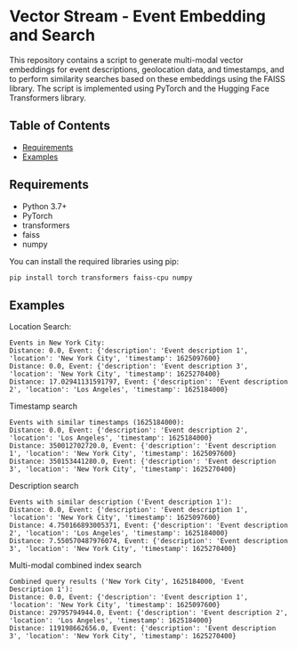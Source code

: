 # Vector Stream - Event Embedding and Search

This repository contains a script to generate multi-modal vector embeddings for event descriptions, geolocation data, and timestamps, and to perform similarity searches based on these embeddings using the FAISS library. The script is implemented using PyTorch and the Hugging Face Transformers library.

## Table of Contents

- [Requirements](#requirements)
- [Examples](#examples)

## Requirements

- Python 3.7+
- PyTorch
- transformers
- faiss
- numpy

You can install the required libraries using pip:

```bash
pip install torch transformers faiss-cpu numpy
```

## Examples

Location Search:
```
Events in New York City:
Distance: 0.0, Event: {'description': 'Event description 1', 'location': 'New York City', 'timestamp': 1625097600}
Distance: 0.0, Event: {'description': 'Event description 3', 'location': 'New York City', 'timestamp': 1625270400}
Distance: 17.02941131591797, Event: {'description': 'Event description 2', 'location': 'Los Angeles', 'timestamp': 1625184000}
```

Timestamp search
```
Events with similar timestamps (1625184000):
Distance: 0.0, Event: {'description': 'Event description 2', 'location': 'Los Angeles', 'timestamp': 1625184000}
Distance: 350012702720.0, Event: {'description': 'Event description 1', 'location': 'New York City', 'timestamp': 1625097600}
Distance: 350153441280.0, Event: {'description': 'Event description 3', 'location': 'New York City', 'timestamp': 1625270400}
```

Description search
```
Events with similar description ('Event description 1'):
Distance: 0.0, Event: {'description': 'Event description 1', 'location': 'New York City', 'timestamp': 1625097600}
Distance: 4.750166893005371, Event: {'description': 'Event description 2', 'location': 'Los Angeles', 'timestamp': 1625184000}
Distance: 7.550570487976074, Event: {'description': 'Event description 3', 'location': 'New York City', 'timestamp': 1625270400}
```

Multi-modal combined index search
```
Combined query results ('New York City', 1625184000, 'Event Description 1'):
Distance: 0.0, Event: {'description': 'Event description 1', 'location': 'New York City', 'timestamp': 1625097600}
Distance: 29795794944.0, Event: {'description': 'Event description 2', 'location': 'Los Angeles', 'timestamp': 1625184000}
Distance: 119198662656.0, Event: {'description': 'Event description 3', 'location': 'New York City', 'timestamp': 1625270400}
```
